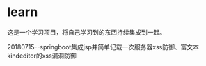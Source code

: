 # learn

这是一个学习项目，将自己学习到的东西持续集成到一起。

20180715--springboot集成jsp并简单记载一次服务器xss防御、富文本kindeditor的xss漏洞防御





